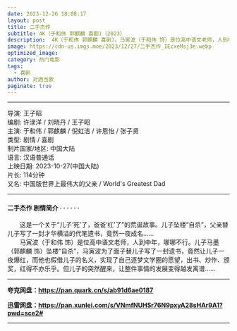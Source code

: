 ```yaml
---
date: 2023-12-26 18:08:17
layout: post
title: 二手杰作
subtitle: 4K（于和伟 郭麒麟 喜剧)（2023）
description:  4K（于和伟 郭麒麟 喜剧)。马寅波（于和伟 饰）是位高中语文老师，人到中年，哪哪不行。儿子马墨（郭麒麟 饰）坠楼“自杀”，马寅波为了面子替儿子写了一封遗书，竟然让儿子一夜爆红，而他也假借儿子的名义...
image: https://cdn-us.imgs.moe/2023/12/27/二手杰作_IEcxeMsj3e.webp
optimized_image: 
category: 热门电影
tags:
  - 喜剧
author: 对酒当歌
paginate: true
---
```


---

导演: 王子昭  
编剧: 许渌洋 / 刘晓丹 / 王子昭  
主演: 于和伟 / 郭麒麟 / 倪虹洁 / 许恩怡 / 张子贤  
类型: 剧情 / 喜剧  
制片国家/地区: 中国大陆  
语言: 汉语普通话  
上映日期: 2023-10-27(中国大陆)  
片长: 114分钟  
又名: 中国版世界上最伟大的父亲 / World's Greatest Dad  

---

#### 二手杰作 剧情简介 · · · · · ·

　　这是一个关于“儿子‘死’了，爸爸‘红’了”的荒诞故事。儿子坠楼“自杀”，父亲替儿子写了一封才华横溢的代笔遗书，竟然一夜成名……  
　　马寅波（于和伟 饰）是位高中语文老师，人到中年，哪哪不行。儿子马墨（郭麒麟 饰）坠楼“自杀”，马寅波为了面子替儿子写了一封遗书，竟然让儿子一夜爆红，而他也假借儿子的名义，实现了自己逐梦文学圈的愿望，出书、炒作、颁奖，红得不亦乐乎。但儿子的突然醒来，让整件事情的发展变得越发离谱……

---

**夸克网盘：<https://pan.quark.cn/s/ab91d6ae0187>**

**迅雷网盘：<https://pan.xunlei.com/s/VNmfNUHSr76N9pxyA28sHAr9A1?pwd=sce2#>**

---
